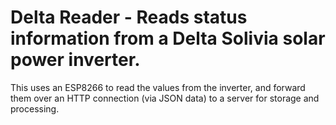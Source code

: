 # Delta Reader - Reads status information from a Delta Solivia solar power inverter.

This uses an ESP8266 to read the values from the inverter, and forward them over an HTTP connection (via JSON data) to a server for storage and processing.

